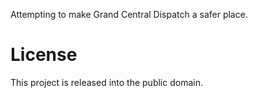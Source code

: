 Attempting to make Grand Central Dispatch a safer place.

# License

This project is released into the public domain.
